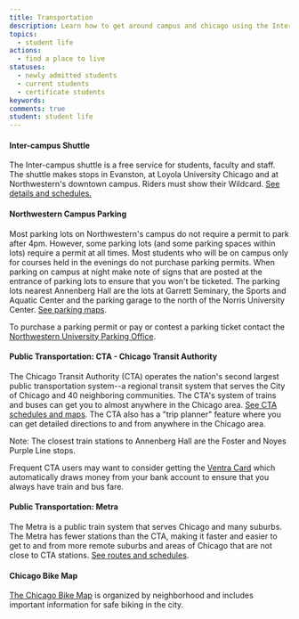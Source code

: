 ```yaml
---
title: Transportation
description: Learn how to get around campus and chicago using the Inter-campus shuttle, Northwestern campus parking, public transportation (CTA), Metra rail, and biking.
topics: 
  - student life
actions:
  - find a place to live
statuses:
  - newly admitted students
  - current students
  - certificate students
keywords:
comments: true
student: student life
---
```


#### Inter-campus Shuttle

The Inter-campus shuttle is a free service for students, faculty and staff. The shuttle makes stops in Evanston, at Loyola University Chicago and at Northwestern's downtown campus. Riders must show their Wildcard. [See details and schedules.](http://www.northwestern.edu/uservices/transportation/shuttles/intercampus/intercampus.html)

#### Northwestern Campus Parking

Most parking lots on Northwestern's campus do not require a permit to park after 4pm. However, some parking lots (and some parking spaces within lots) require a permit at all times. Most students who will be on campus only for courses held in the evenings do not purchase parking permits. When parking on campus at night make note of signs that are posted at the entrance of parking lots to ensure that you won't be ticketed. The parking lots nearest Annenberg Hall are the lots at Garrett Seminary, the Sports and Aquatic Center and the parking garage to the north of the Norris University Center. [See parking maps](http://maps.northwestern.edu/#latlngz=42.052%2C-87.674%2C17).

To purchase a parking permit or pay or contest a parking ticket contact the [Northwestern University Parking Office](http://www.northwestern.edu/up/parking/index.html).

#### Public Transportation: CTA - Chicago Transit Authority

The Chicago Transit Authority (CTA) operates the nation's second largest public transportation system--a regional transit system that serves the City of Chicago and 40 neighboring communities. The CTA's system of trains and buses can get you to almost anywhere in the Chicago area. [See CTA schedules and maps](http://www.transitchicago.com/riding_cta/service_overview.aspx). The CTA also has a "trip planner" feature where you can get detailed directions to and from anywhere in the Chicago area.

Note: The closest train stations to Annenberg Hall are the Foster and Noyes Purple Line stops.

Frequent CTA users may want to consider getting the [Ventra Card](https://www.ventrachicago.com/) which automatically draws money from your bank account to ensure that you always have train and bus fare.

#### Public Transportation: Metra

The Metra is a public train system that serves Chicago and many suburbs. The Metra has fewer stations than the CTA, making it faster and easier to get to and from more remote suburbs and areas of Chicago that are not close to CTA stations. [See routes and schedules](http://metrarail.com/metra/en/home.html).

#### Chicago Bike Map

[The Chicago Bike Map](http://www.cityofchicago.org/cityinfo/cdot/bikemap/keymap.html) is organized by neighborhood and includes important information for safe biking in the city.